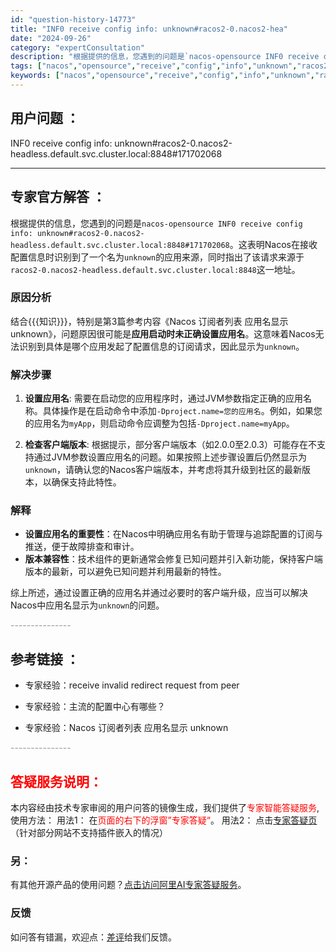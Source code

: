 ```yaml
---
id: "question-history-14773"
title: "INF0 receive config info: unknown#racos2-0.nacos2-hea"
date: "2024-09-26"
category: "expertConsultation"
description: "根据提供的信息，您遇到的问题是`nacos-opensource INF0 receive config info: unknown#racos2-0.nacos2-headless.default.svc.cluster.local:8848#171702068`。这表明Nacos在接收配置信息时"
tags: ["nacos","opensource","receive","config","info","unknown","racos2-0"]
keywords: ["nacos","opensource","receive","config","info","unknown","racos2-0"]
---
```


## 用户问题 ： 
 INF0 receive config info: unknown#racos2-0.nacos2-headless.default.svc.cluster.local:8848#171702068  

---------------
## 专家官方解答 ：

根据提供的信息，您遇到的问题是`nacos-opensource INF0 receive config info: unknown#racos2-0.nacos2-headless.default.svc.cluster.local:8848#171702068`。这表明Nacos在接收配置信息时识别到了一个名为`unknown`的应用来源，同时指出了该请求来源于`racos2-0.nacos2-headless.default.svc.cluster.local:8848`这一地址。

### 原因分析
结合{{{知识}}}，特别是第3篇参考内容《Nacos 订阅者列表 应用名显示 unknown》，问题原因很可能是**应用启动时未正确设置应用名**。这意味着Nacos无法识别到具体是哪个应用发起了配置信息的订阅请求，因此显示为`unknown`。

### 解决步骤
1. **设置应用名**: 需要在启动您的应用程序时，通过JVM参数指定正确的应用名称。具体操作是在启动命令中添加`-Dproject.name=您的应用名`。例如，如果您的应用名为`myApp`，则启动命令应调整为包括`-Dproject.name=myApp`。

2. **检查客户端版本**: 根据提示，部分客户端版本（如2.0.0至2.0.3）可能存在不支持通过JVM参数设置应用名的问题。如果按照上述步骤设置后仍然显示为`unknown`，请确认您的Nacos客户端版本，并考虑将其升级到社区的最新版本，以确保支持此特性。

### 解释
- **设置应用名的重要性**：在Nacos中明确应用名有助于管理与追踪配置的订阅与推送，便于故障排查和审计。
- **版本兼容性**：技术组件的更新通常会修复已知问题并引入新功能，保持客户端版本的最新，可以避免已知问题并利用最新的特性。

综上所述，通过设置正确的应用名并通过必要时的客户端升级，应当可以解决Nacos中应用名显示为`unknown`的问题。


<font color="#949494">---------------</font> 


## 参考链接 ：

* 专家经验：receive invalid redirect request from peer 
 
 * 专家经验：主流的配置中心有哪些？ 
 
 * 专家经验：Nacos 订阅者列表 应用名显示 unknown 


 <font color="#949494">---------------</font> 
 


## <font color="#FF0000">答疑服务说明：</font> 

本内容经由技术专家审阅的用户问答的镜像生成，我们提供了<font color="#FF0000">专家智能答疑服务</font>,使用方法：
用法1： 在<font color="#FF0000">页面的右下的浮窗”专家答疑“</font>。
用法2： 点击[专家答疑页](https://answer.opensource.alibaba.com/docs/intro)（针对部分网站不支持插件嵌入的情况）
### 另：


有其他开源产品的使用问题？[点击访问阿里AI专家答疑服务](https://answer.opensource.alibaba.com/docs/intro)。
### 反馈
如问答有错漏，欢迎点：[差评](https://ai.nacos.io/user/feedbackByEnhancerGradePOJOID?enhancerGradePOJOId=14785)给我们反馈。
